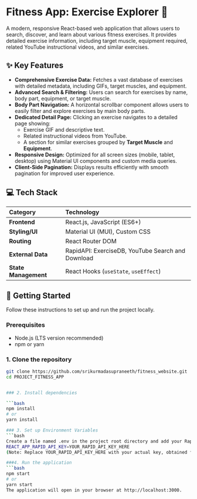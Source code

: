 # Fitness App: Exercise Explorer 💪

A modern, responsive React-based web application that allows users to search, discover, and learn about various fitness exercises. It provides detailed exercise information, including target muscle, equipment required, related YouTube instructional videos, and similar exercises.

## ✨ Key Features

* **Comprehensive Exercise Data:** Fetches a vast database of exercises with detailed metadata, including GIFs, target muscles, and equipment.
* **Advanced Search & Filtering:** Users can search for exercises by name, body part, equipment, or target muscle.
* **Body Part Navigation:** A horizontal scrollbar component allows users to easily filter and explore exercises by main body parts.
* **Dedicated Detail Page:** Clicking an exercise navigates to a detailed page showing:
    * Exercise GIF and descriptive text.
    * Related instructional videos from YouTube.
    * A section for similar exercises grouped by **Target Muscle** and **Equipment**.
* **Responsive Design:** Optimized for all screen sizes (mobile, tablet, desktop) using Material UI components and custom media queries.
* **Client-Side Pagination:** Displays results efficiently with smooth pagination for improved user experience.

## 💻 Tech Stack

| Category | Technology |
| :--- | :--- |
| **Frontend** | React.js, JavaScript (ES6+) |
| **Styling/UI** | Material UI (MUI), Custom CSS |
| **Routing** | React Router DOM |
| **External Data** | RapidAPI: ExerciseDB, YouTube Search and Download |
| **State Management** | React Hooks (`useState`, `useEffect`) |

## 🚀 Getting Started

Follow these instructions to set up and run the project locally.

### Prerequisites

* Node.js (LTS version recommended)
* npm or yarn

### 1. Clone the repository

```bash
git clone https://github.com/srikurmadasupraneeth/fitness_website.git
cd PROJECT_FITNESS_APP


### 2. Install dependencies

```bash
npm install
# or
yarn install

### 3. Set up Environment Variables
```bash
Create a file named .env in the project root directory and add your RapidAPI key:
REACT_APP_RAPID_API_KEY=YOUR_RAPID_API_KEY_HERE
(Note: Replace YOUR_RAPID_API_KEY_HERE with your actual key, obtained from RapidAPI.)

###4. Run the application
```bash
npm start
# or
yarn start
The application will open in your browser at http://localhost:3000.
